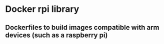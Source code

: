Docker rpi library
==================

Dockerfiles to build images compatible with arm devices (such as a raspberry pi)
-------------------------------------------------------------------------------

